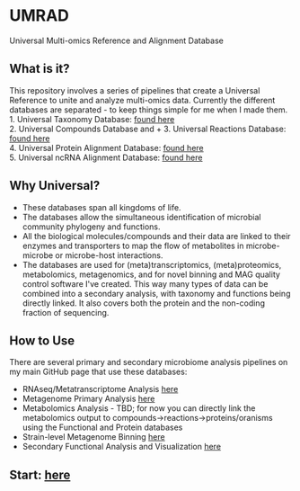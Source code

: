 # UMRAD
Universal Multi-omics Reference and Alignment Database

## What is it?
This repository involves a series of pipelines that create a Universal Reference to unite and analyze multi-omics data.
Currently the different databases are separated - to keep things simple for me when I made them.
    <br>1. Universal Taxonomy Database: [found here](https://github.com/TealFurnholm/Universal-Taxonomy-Database)
    <br>2. Universal Compounds Database and + 3. Universal Reactions Database: [found here](https://github.com/TealFurnholm/Universal_Biological_Compounds_Database)
    <br>4. Universal Protein Alignment Database: [found here](https://github.com/TealFurnholm/Universal_Microbiomics_Alignment_Database)
    <br>5. Universal ncRNA Alignment Database: [found here](https://github.com/TealFurnholm/Fix_RNACentral_Taxonomy)
<p>

## Why Universal?
- These databases span all kingdoms of life. 
- The databases allow the simultaneous identification of microbial community phylogeny and functions. 
- All the biological molecules/compounds and their data are linked to their enzymes and transporters to map the flow of metabolites in microbe-microbe or microbe-host interactions. 
- The databases are used for (meta)transcriptomics, (meta)proteomics, metabolomics, metagenomics, and for novel binning and MAG quality control software I've created. 
This way many types of data can be combined into a secondary analysis, with taxonomy and functions being directly linked. It also covers both the protein and the non-coding fraction of sequencing. 

## How to Use
There are several primary and secondary microbiome analysis pipelines on my main GitHub page that use these databases:
* RNAseq/Metatranscriptome Analysis [here](https://github.com/TealFurnholm/Strain-Level_Metatranscriptome_Analysis)
* Metagenome Primary Analysis [here](https://github.com/TealFurnholm/Strain-Level_Metagenome_Analysis)
* Metabolomics Analysis - TBD; for now you can directly link the metabolomics output to compounds->reactions->proteins/oranisms using the Functional and Protein databases
* Strain-level Metagenome Binning [here](https://github.com/TealFurnholm/Community-Based-Metagenome-Binning)
* Secondary Functional Analysis and Visualization [here](https://github.com/TealFurnholm/Meta-omics_Functional_Analysis)    
    
## Start: [here](https://github.com/TealFurnholm/UMRAD/wiki)
